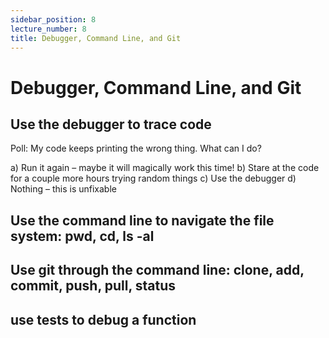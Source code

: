 ```yaml
---
sidebar_position: 8
lecture_number: 8
title: Debugger, Command Line, and Git
---
```


# Debugger, Command Line, and Git

## Use the debugger to trace code

Poll: My code keeps printing the wrong thing. What can I do?

a) Run it again – maybe it will magically work this time!
b) Stare at the code for a couple more hours trying random things
c) Use the debugger
d) Nothing – this is unfixable

## Use the command line to navigate the file system: pwd, cd, ls -al
## Use git through the command line: clone, add, commit, push, pull, status
## use tests to debug a function
